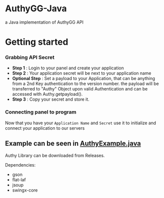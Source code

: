 # AuthyGG-Java
a Java implementation of AuthyGG API

# Getting started

### Grabbing API Secret

* **Step 1** : Login to your panel and create your application
* **Step 2** : Your application secret will be next to your application name
* **Optional Step** : Set a payload to your Application, that can be anything from a 2nd Key authentication to the version number. the payload will be transferred to "Authy" Object upon valid Authentication and can be accessed with Authy.getpayload().
* **Step 3** : Copy your secret and store it.


### Connecting panel to program
Now that you have your ``Application Name`` and ``Secret`` use it to initialize and connect your application to our servers

## Example can be seen in [AuthyExample.java](AuthyExample.java)

Authy Library can be downloaded from Releases.

Dependencies:
* gson
* flat-laf
* jsoup
* swingx-core
